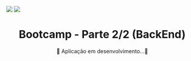 
<p id="Primeiro paragrafo"> 
	
<img src="https://img.shields.io/github/stars/ezequiel205/backend" />
<img src="https://img.shields.io/github/forks/ezequiel205/backend" /> 
<!-- <img src="https://img.shields.io/github/issues/ezequiel205/backend" /> -->
	
</p>

<!-- Nome do Projeto -->
<h1 align="center">Bootcamp - Parte 2/2 (BackEnd)</h1>

<!-- Descrição do Projeto -->
<p align = "center"> 🚧 Aplicação em desenvolvimento...🚧 </p>

<!--
### Features

- [x] Instalação das ferramentas necessárias
- [x] Criação de métodos GET e POST
- [x] Criar rota funcional (localmente)
- [x] Trabalhar com TypeORM + TypeScript
- [x] Conexão com o Banco de Dados (SQLite)
- [x] Criacao de novas rotas, repositorios e controllers
- [x] Criação do serviço de email utilizando o Etherial Mail
- [x] Aplicar melhorias no código
- [x] Estilização do código
- [x] Finalização e ultimos retoques na API (Por enquanto. haha! ^.^)

### Pré-requisitos

- Antes de começar, você vai precisar ter instalado em sua máquina as seguintes ferramentas:
[Node.js](https://nodejs.org/en/) + [NPM](https://www.npmjs.com/get-npm),  [Yarn](https://yarnpkg.com/), [VSCode](https://code.visualstudio.com/) e configurações.
- Além disto é bom ter um testador de API's para trabalhar com o código como [Postman](https://www.postman.com/) e um versionador de código como o [Git](https://git-scm.com)
- Bônus¹: No seu navegador Google Chrome instale a Json Viewer e nas opções dela altere o tema para "Dracula". Sua página localhost ficará irada 🤘
- Bônus²: Caso ainda esteja com dúvidas em como configurar o ambiente e necessite de uma passo a passo bem detalhado pode conferir [aqui](https://www.notion.so/Configura-es-do-ambiente-Node-js-ae9fea3f78894139af4268d198294e2a)

### 🎲 Rodando o Back End (servidor)

```bash
# Clone este repositório
$ git clone <https://github.com/ezequiel205/nlw4-projeto-nodejs.git>

# Acesse a pasta do projeto no terminal/VSCode
$ cd nlw4-projeto-nodejs

# Instale as dependências
$ npm i

# Execute a aplicação em modo de desenvolvimento
$ yarn dev

# O servidor inciará na porta:3333 - Acesse <http://localhost:3333> no seu navegador
```
-->

